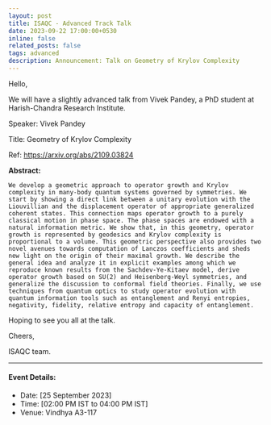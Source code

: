 ```yaml
---
layout: post
title: ISAQC - Advanced Track Talk
date: 2023-09-22 17:00:00+0530
inline: false
related_posts: false
tags: advanced
description: Announcement: Talk on Geometry of Krylov Complexity
---
```

Hello, 

We will have a slightly advanced talk from 
Vivek Pandey, a PhD student at Harish-Chandra Research Institute.

Speaker:  Vivek Pandey 

Title: Geometry of Krylov Complexity

Ref: https://arxiv.org/abs/2109.03824

**Abstract:**

    We develop a geometric approach to operator growth and Krylov complexity in many-body quantum systems governed by symmetries. We start by showing a direct link between a unitary evolution with the Liouvillian and the displacement operator of appropriate generalized coherent states. This connection maps operator growth to a purely classical motion in phase space. The phase spaces are endowed with a natural information metric. We show that, in this geometry, operator growth is represented by geodesics and Krylov complexity is proportional to a volume. This geometric perspective also provides two novel avenues towards computation of Lanczos coefficients and sheds new light on the origin of their maximal growth. We describe the general idea and analyze it in explicit examples among which we reproduce known results from the Sachdev-Ye-Kitaev model, derive operator growth based on SU(2) and Heisenberg-Weyl symmetries, and generalize the discussion to conformal field theories. Finally, we use techniques from quantum optics to study operator evolution with quantum information tools such as entanglement and Renyi entropies, negativity, fidelity, relative entropy and capacity of entanglement.

Hoping to see you all at the talk.

Cheers,

ISAQC team. 


***

#### Event Details:

<ul>
    <li> Date: [25 September 2023]</li>
    <li> Time: [02:00 PM IST to 04:00 PM IST] </li>
    <li> Venue: Vindhya A3-117 </li>
</ul>


